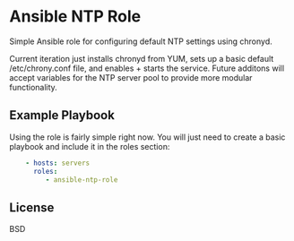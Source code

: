 Ansible NTP Role
=========

Simple Ansible role for configuring default NTP settings using chronyd. 

Current iteration just installs chronyd from YUM, sets up a basic default /etc/chrony.conf file, and enables + starts the service. Future additons will accept variables for the NTP server pool to provide more modular functionality. 


Example Playbook
----------------

Using the role is fairly simple right now. You will just need to create a basic playbook and include it in the roles section:

```YAML
    - hosts: servers
      roles:
         - ansible-ntp-role
```

License
-------

BSD

